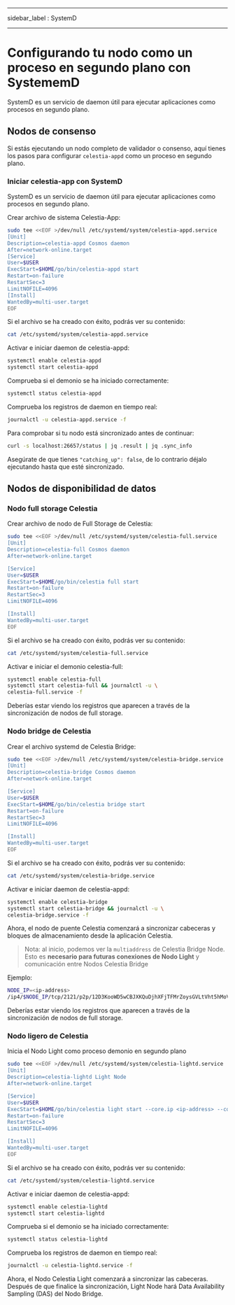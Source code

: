 - - -
sidebar_label : SystemD
- - -

# Configurando tu nodo como un proceso en segundo plano con SystememD

SystemD es un servicio de daemon útil para ejecutar aplicaciones como procesos en segundo plano.

## Nodos de consenso

Si estás ejecutando un nodo completo de validador o consenso, aquí tienes los pasos para configurar `celestia-appd` como un proceso en segundo plano.

### Iniciar celestia-app con SystemD

SystemD es un servicio de daemon útil para ejecutar aplicaciones como procesos en segundo plano.

Crear archivo de sistema Celestia-App:

```sh
sudo tee <<EOF >/dev/null /etc/systemd/system/celestia-appd.service
[Unit]
Description=celestia-appd Cosmos daemon
After=network-online.target
[Service]
User=$USER
ExecStart=$HOME/go/bin/celestia-appd start
Restart=on-failure
RestartSec=3
LimitNOFILE=4096
[Install]
WantedBy=multi-user.target
EOF
```

Si el archivo se ha creado con éxito, podrás ver su contenido:

```sh
cat /etc/systemd/system/celestia-appd.service
```

Activar e iniciar daemon de celestia-appd:

```sh
systemctl enable celestia-appd
systemctl start celestia-appd
```

Comprueba si el demonio se ha iniciado correctamente:

```sh
systemctl status celestia-appd
```

Comprueba los registros de daemon en tiempo real:

```sh
journalctl -u celestia-appd.service -f
```

Para comprobar si tu nodo está sincronizado antes de continuar:

```sh
curl -s localhost:26657/status | jq .result | jq .sync_info
```

Asegúrate de que tienes `"catching_up": false`, de lo contrario déjalo ejecutando hasta que esté sincronizado.

## Nodos de disponibilidad de datos

### Nodo full storage Celestia

Crear archivo de nodo de Full Storage de Celestia:

```sh
sudo tee <<EOF >/dev/null /etc/systemd/system/celestia-full.service
[Unit]
Description=celestia-full Cosmos daemon
After=network-online.target

[Service]
User=$USER
ExecStart=$HOME/go/bin/celestia full start
Restart=on-failure
RestartSec=3
LimitNOFILE=4096

[Install]
WantedBy=multi-user.target
EOF
```

Si el archivo se ha creado con éxito, podrás ver su contenido:

```sh
cat /etc/systemd/system/celestia-full.service
```

Activar e iniciar el demonio celestia-full:

```sh
systemctl enable celestia-full
systemctl start celestia-full && journalctl -u \
celestia-full.service -f
```

Deberías estar viendo los registros que aparecen a través de la sincronización de nodos de full storage.

### Nodo bridge de Celestia

Crear el archivo systemd de Celestia Bridge:

```sh
sudo tee <<EOF >/dev/null /etc/systemd/system/celestia-bridge.service
[Unit]
Description=celestia-bridge Cosmos daemon
After=network-online.target

[Service]
User=$USER
ExecStart=$HOME/go/bin/celestia bridge start
Restart=on-failure
RestartSec=3
LimitNOFILE=4096

[Install]
WantedBy=multi-user.target
EOF
```

Si el archivo se ha creado con éxito, podrás ver su contenido:

```sh
cat /etc/systemd/system/celestia-bridge.service
```

Activar e iniciar daemon de celestia-appd:

```sh
systemctl enable celestia-bridge
systemctl start celestia-bridge && journalctl -u \
celestia-bridge.service -f
```

Ahora, el nodo de puente Celestia comenzará a sincronizar cabeceras y bloques de almacenamiento desde la aplicación Celestia.

> Nota: al inicio, podemos ver la `multiaddress` de Celestia Bridge Node. Esto es **necesario para futuras conexiones de Nodo Light** y comunicación entre Nodos Celestia Bridge

Ejemplo:

```sh
NODE_IP=<ip-address>
/ip4/$NODE_IP/tcp/2121/p2p/12D3KooWD5wCBJXKQuDjhXFjTFMrZoysGVLtVht5hMoVbSLCbV22
```

Deberías estar viendo los registros que aparecen a través de la sincronización de nodos de full storage.

### Nodo ligero de Celestia

Inicia el Nodo Light como proceso demonio en segundo plano

<!-- markdownlint-disable MD013 -->
```sh
sudo tee <<EOF >/dev/null /etc/systemd/system/celestia-lightd.service
[Unit]
Description=celestia-lightd Light Node
After=network-online.target

[Service]
User=$USER
ExecStart=$HOME/go/bin/celestia light start --core.ip <ip-address> --core.grpc.port <port>
Restart=on-failure
RestartSec=3
LimitNOFILE=4096

[Install]
WantedBy=multi-user.target
EOF
```
<!-- markdownlint-enable MD013 -->

Si el archivo se ha creado con éxito, podrás ver su contenido:

```sh
cat /etc/systemd/system/celestia-lightd.service
```

Activar e iniciar daemon de celestia-appd:

```sh
systemctl enable celestia-lightd
systemctl start celestia-lightd
```

Comprueba si el demonio se ha iniciado correctamente:

```sh
systemctl status celestia-lightd
```

Comprueba los registros de daemon en tiempo real:

```sh
journalctl -u celestia-lightd.service -f
```

Ahora, el Nodo Celestia Light comenzará a sincronizar las cabeceras. Después de que finalice la sincronización, Light Node hará Data Availability Sampling (DAS) del Nodo Bridge.

